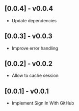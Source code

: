 ## [0.0.4] - v0.0.4

* Update dependencies

## [0.0.3] - v0.0.3

* Improve error handling

## [0.0.2] - v0.0.2

* Allow to cache session

## [0.0.1] - v0.0.1

* Implement Sign In With GitHub
